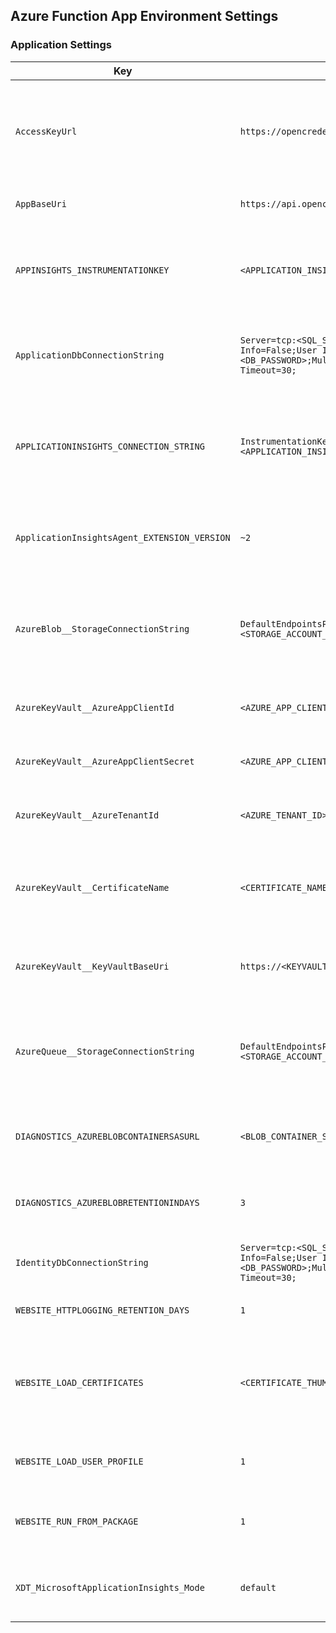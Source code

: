 ﻿## Azure Function App Environment Settings

### Application Settings

| Key                                        | Value                                                                                              | Description |
|--------------------------------------------|----------------------------------------------------------------------------------------------------|-------------|
| `AccessKeyUrl`                             | `https://opencredentialpublisher.org/credentials/connect`                                          | URL of Wallet used for accessing credential data. No longer used by newer versions of the wallet. |
| `AppBaseUri`                               | `https://api.opencredentialpublisher.org`                                                          | Base URI for the application API. |
| `APPINSIGHTS_INSTRUMENTATIONKEY`           | `<APPLICATION_INSIGHTS_KEY>`                                                                       | Key used to configure Azure Application Insights for monitoring and diagnostics. |
| `ApplicationDbConnectionString`            | `Server=tcp:<SQL_SERVER_NAME>.database.windows.net,1433;Initial Catalog=<DB_NAME>;Persist Security Info=False;User ID=<DB_USER>;Password=<DB_PASSWORD>;MultipleActiveResultSets=False;Encrypt=True;TrustServerCertificate=False;Connection Timeout=30;` | Connection string for the application's SQL database. Shared by the function app. |
| `APPLICATIONINSIGHTS_CONNECTION_STRING`    | `InstrumentationKey=<APPLICATION_INSIGHTS_KEY>;IngestionEndpoint=https://<REGION>.in.applicationinsights.azure.com/` | Connection string for Azure Application Insights, including the ingestion endpoint. |
| `ApplicationInsightsAgent_EXTENSION_VERSION`| `~2`                                                                                               | Specifies the version of the Application Insights Agent extension to use. |
| `AzureBlob__StorageConnectionString`       | `DefaultEndpointsProtocol=https;AccountName=<STORAGE_ACCOUNT_NAME>;AccountKey=<STORAGE_ACCOUNT_KEY>;EndpointSuffix=core.windows.net` | Connection string for Azure Blob Storage used by the application.  Shared with function app. |
| `AzureKeyVault__AzureAppClientId`          | `<AZURE_APP_CLIENT_ID>`                                                                            | Client ID for accessing Azure Key Vault. |
| `AzureKeyVault__AzureAppClientSecret`      | `<AZURE_APP_CLIENT_SECRET>`                                                                        | Client secret for accessing Azure Key Vault. |
| `AzureKeyVault__AzureTenantId`             | `<AZURE_TENANT_ID>`                                                                                | Tenant ID for accessing Azure Key Vault. |
| `AzureKeyVault__CertificateName`           | `<CERTIFICATE_NAME>`                                                                               | Name of the certificate used in Azure Key Vault by IdentityServer4 for signing purposes. |
| `AzureKeyVault__KeyVaultBaseUri`           | `https://<KEYVAULT_NAME>.vault.azure.net/`                                                         | Base URI for Azure Key Vault where secrets are stored. |
| `AzureQueue__StorageConnectionString`      | `DefaultEndpointsProtocol=https;AccountName=<STORAGE_ACCOUNT_NAME>;AccountKey=<STORAGE_ACCOUNT_KEY>;EndpointSuffix=core.windows.net` | Connection string for Azure Queue Storage used by the application. Shared with function app. |
| `DIAGNOSTICS_AZUREBLOBCONTAINERSASURL`     | `<BLOB_CONTAINER_SAS_URL>`                                                                         | SAS URL for the Azure Blob container used for diagnostics logging. |
| `DIAGNOSTICS_AZUREBLOBRETENTIONINDAYS`     | `3`                                                                                                | Number of days to retain logs in the Azure Blob container. |
| `IdentityDbConnectionString`               | `Server=tcp:<SQL_SERVER_NAME>.database.windows.net,1433;Initial Catalog=<DB_NAME>;Persist Security Info=False;User ID=<DB_USER>;Password=<DB_PASSWORD>;MultipleActiveResultSets=False;Encrypt=True;TrustServerCertificate=False;Connection Timeout=30;` | Connection string for the identity database. |
| `WEBSITE_HTTPLOGGING_RETENTION_DAYS`       | `1`                                                                                                | Number of days to retain HTTP logs. |
| `WEBSITE_LOAD_CERTIFICATES`                | `<CERTIFICATE_THUMBPRINT>`                                                                         | Certificate thumbprint for the signing certificate used by IdentityServer4 to be loaded by the website. |
| `WEBSITE_LOAD_USER_PROFILE`                | `1`                                                                                                | Indicates whether to load the user profile. |
| `WEBSITE_RUN_FROM_PACKAGE`                 | `1`                                                                                                | Indicates whether the website should run from a package file. |
| `XDT_MicrosoftApplicationInsights_Mode`    | `default`                                                                                          | Specifies the mode for the Application Insights extension. |

